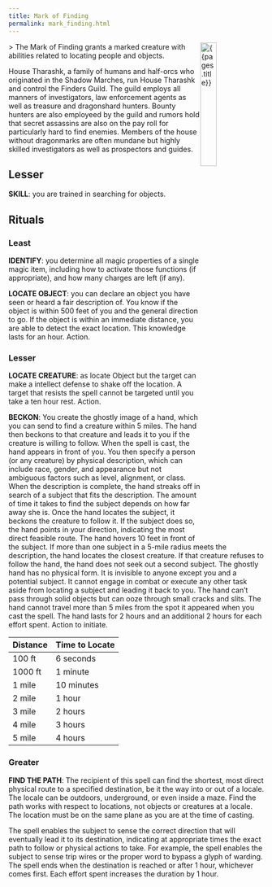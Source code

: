 ```yaml
---
title: Mark of Finding
permalink: mark_finding.html
---
```

<img src="images/dragonmarks/{{page.title}}.jpg" alt='{{pages.title}}' style="float:right; width:25%;">
> The Mark of Finding grants a marked creature with abilities related to locating people and objects.

House Tharashk, a family of humans and half-orcs who originated in the Shadow Marches, run House Tharashk and control the Finders Guild. The guild employs all manners of investigators, law enforcement agents as well as treasure and dragonshard hunters. Bounty hunters are also employeed by the guild and rumors hold that secret assassins are also on the pay roll for particularly hard to find enemies. Members of the house without dragonmarks are often mundane but highly skilled investigators as well as prospectors and guides.

## Lesser
**SKILL**: you are trained in searching for objects.

## Rituals
### Least
**IDENTIFY**: you determine all magic properties of a single magic item, including how to activate those functions (if appropriate), and how many charges are left (if any).

**LOCATE OBJECT**: you can declare an object you have seen or heard a fair description of. You know if the object is within 500 feet of you and the general direction to go. If the object is within an immediate distance, you are able to detect the exact location. This knowledge lasts for an hour. Action.

### Lesser
**LOCATE CREATURE**: as locate Object but the target can make a intellect defense to shake off the location. A target that resists the spell cannot be targeted until you take a ten hour rest. Action. 

**BECKON**: You create the ghostly image of a hand, which you can send to find a creature within 5 miles. The hand then beckons to that creature and leads it to you if the creature is willing to follow. When the spell is cast, the hand appears in front of you. You then specify a person (or any creature) by physical description, which can include race, gender, and appearance but not ambiguous factors such as level, alignment, or class. When the description is complete, the hand streaks off in search of a subject that fits the description. The amount of time it takes to find the subject depends on how far away she is. Once the hand locates the subject, it beckons the creature to follow it. If the subject does so, the hand points in your direction, indicating the most direct feasible route. The hand hovers 10 feet in front of the subject. If more than one subject in a 5-mile radius meets the description, the hand locates the closest creature. If that creature refuses to follow the hand, the hand does not seek out a second subject. The ghostly hand has no physical form. It is invisible to anyone except you and a potential subject. It cannot engage in combat or execute any other task aside from locating a subject and leading it back to you. The hand can’t pass through solid objects but can ooze through small cracks and slits. The hand cannot travel more than 5 miles from the spot it appeared when you cast the spell. The hand lasts for 2 hours and an additional 2 hours for each effort spent. Action to initiate.

Distance | Time to Locate
---------|----------
 100 ft | 6 seconds 
 1000 ft | 1 minute
 1 mile | 10 minutes 
 2 mile | 1 hour 
 3 mile | 2 hours 
 4 mile | 3 hours
 5 mile | 4 hours

### Greater
**FIND THE PATH**: The recipient of this spell can find the shortest, most direct physical route to a specified destination, be it the way into or out of a locale. The locale can be outdoors, underground, or even inside a maze. Find the path works with respect to locations, not objects or creatures at a locale. The location must be on the same plane as you are at the time of casting. 

The spell enables the subject to sense the correct direction that will eventually lead it to its destination, indicating at appropriate times the exact path to follow or physical actions to take. For example, the spell enables the subject to sense trip wires or the proper word to bypass a glyph of warding. The spell ends when the destination is reached or after 1 hour, whichever comes first. Each effort spent increases the duration by 1 hour.